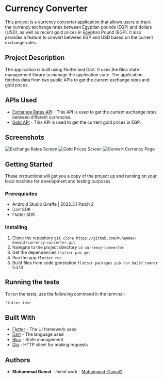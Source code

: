 # Currency Converter

This project is a currency converter application that allows users to track the currency exchange
rates between Egyptian pounds (EGP) and dollars (USD), as well as recent gold prices in Egyptian
Pound (EGP). It also provides a feature to convert between EGP and USD based on the current exchange
rates.

## Project Description

The application is built using Flutter and Dart. It uses the Bloc state management library to manage
the application state. The application fetches data from two public APIs to get the current exchange
rates and gold prices.

## APIs Used

- [Exchange Rates API](https://exchangeratesapi.io/) - This API is used to get the current exchange
  rates between different currencies.
- [Gold API](https://www.goldapi.io/) - This API is used to get the current gold prices in EGP.

## Screenshots

![Exchange Rates Screen](screenshots/rates.png)
![Gold Prices Screen](screenshots/gold.png)
![Convert Currency Page](screenshots/converter.png)

## Getting Started

These instructions will get you a copy of the project up and running on your local machine for
development and testing purposes.

### Prerequisites

- Android Studio Giraffe | 2022.3.1 Patch 2
- Dart SDK
- Flutter SDK

### Installing

1. Clone the repository
   ```git clone https://github.com/Muhammad-Gamal2/currency-converter.git```
2. Navigate to the project directory
   ```cd currency-converter```
3. Get the dependencies
   ```flutter pub get```
4. Run the app
   ```flutter run```
5. Build files from code generation
   ```flutter packages pub run build_runner build```

## Running the tests

To run the tests, use the following command in the terminal:

```
flutter test
```

## Built With

- [Flutter](https://flutter.dev/) - The UI framework used
- [Dart](https://dart.dev/) - The language used
- [Bloc](https://bloclibrary.dev/#/) - State management
- [Dio](https://pub.dev/packages/dio) - HTTP client for making requests

## Authors

- **Muhammad Gamal** - *Initial work* - [Muhammad-Gamal2](https://github.com/Muhammad-Gamal2)

